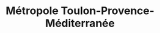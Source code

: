 ---
imageUrl: https://cyclopolis.lavilleavelo.org/cartes-minutes/Toulon_VAE.png
title: Métropole Toulon-Provence-Méditerranée
description: ⚡🚲 Vélo à Assistance Electrique
link: https://cartes-minutes.lavilleavelo.org/cartovelo/carteminuteMetropoleToulon-Provence-MediterraneeVAE.html
index: 30
---